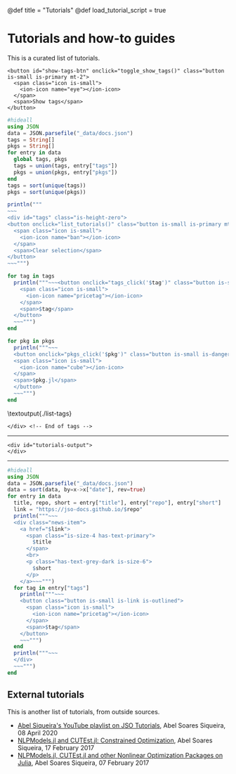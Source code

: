 @def title = "Tutorials"
@def load_tutorial_script = true

# Tutorials and how-to guides

This is a curated list of tutorials.

~~~
<button id="show-tags-btn" onclick="toggle_show_tags()" class="button is-small is-primary mt-2">
  <span class="icon is-small">
    <ion-icon name="eye"></ion-icon>
  </span>
  <span>Show tags</span>
</button>
~~~
```julia:./list-tags.jl
#hideall
using JSON
data = JSON.parsefile("_data/docs.json")
tags = String[]
pkgs = String[]
for entry in data
  global tags, pkgs
  tags = union(tags, entry["tags"])
  pkgs = union(pkgs, entry["pkgs"])
end
tags = sort(unique(tags))
pkgs = sort(unique(pkgs))

println("""
~~~
<div id="tags" class="is-height-zero">
<button onclick="list_tutorials()" class="button is-small is-primary mt-2">
  <span class="icon is-small">
    <ion-icon name="ban"></ion-icon>
  </span>
  <span>Clear selection</span>
</button>
~~~""")

for tag in tags
  println("""~~~<button onclick="tags_click('$tag')" class="button is-small is-link is-outlined mt-2">
    <span class="icon is-small">
      <ion-icon name="pricetag"></ion-icon>
    </span>
    <span>$tag</span>
  </button>
  ~~~""")
end

for pkg in pkgs
  println("""~~~
  <button onclick="pkgs_click('$pkg')" class="button is-small is-danger is-outlined mt-2">
  <span class="icon is-small">
    <ion-icon name="cube"></ion-icon>
  </span>
  <span>$pkg.jl</span>
  </button>
  ~~~""")
end
```
\textoutput{./list-tags}
~~~
</div> <!-- End of tags -->
~~~

---

~~~
<div id="tutorials-output">
</div>
~~~

---

```julia:./list-docs.jl
#hideall
using JSON
data = JSON.parsefile("_data/docs.json")
data = sort(data, by=x->x["date"], rev=true)
for entry in data
  title, repo, short = entry["title"], entry["repo"], entry["short"]
  link = "https://jso-docs.github.io/$repo"
  println("""~~~
  <div class="news-item">
    <a href="$link">
      <span class="is-size-4 has-text-primary">
        $title
      </span>
      <br>
      <p class="has-text-grey-dark is-size-6">
        $short
      </p>
    </a>~~~""")
  for tag in entry["tags"]
    println("""~~~
    <button class="button is-small is-link is-outlined">
      <span class="icon is-small">
        <ion-icon name="pricetag"></ion-icon>
      </span>
      <span>$tag</span>
    </button>
    ~~~""")
  end
  println("""~~~
  </div>
  ~~~""")
end
```


<!-- \textoutput{./list-docs} -->

## External tutorials

This is another list of tutorials, from outside sources.

- [Abel Siqueira's YouTube playlist on JSO Tutorials](https://www.youtube.com/playlist?list=PLOOY0eChA1uxmm8G2caFpdX7X9NjgpDUY), Abel Soares Siqueira, 08 April 2020
- [NLPModels.jl and CUTEst.jl: Constrained Optimization](https://abelsiqueira.github.io/blog/_posts/2017/2017-02-17-nlpmodelsjl-and-cutestjl-constrained-optimization/), Abel Soares Siqueira, 17 February 2017
- [NLPModels.jl, CUTEst.jl and other Nonlinear Optimization Packages on Julia](https://abelsiqueira.github.io/blog/_posts/2017/2017-02-07-nlpmodelsjl-cutestjl-and-other-nonlinear-optimization-packages-on-julia/), Abel Soares Siqueira, 07 February 2017